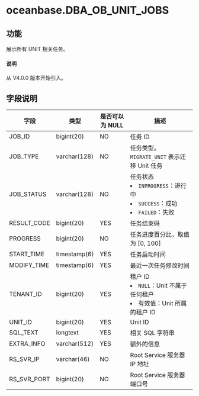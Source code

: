# oceanbase.DBA_OB_UNIT_JOBS

## 功能

展示所有 UNIT 相关任务。

<main id="notice" type='explain'>
  <h4>说明</h4>
  <p>从 V4.0.0 版本开始引入。</p>
</main>

## 字段说明

| **字段** | **类型** | **是否可以为 NULL** | **描述** |
|-------------|--------------|-----|-----------------------------------------------------|
| JOB_ID      | bigint(20)   | NO  | 任务 ID                     |
| JOB_TYPE    | varchar(128) | NO  | 任务类型。`MIGRATE_UNIT` 表示迁移 Unit 任务                                                                             |
| JOB_STATUS  | varchar(128) | NO  | 任务状态 <li> `INPROGRESS`：进行中   <li> `SUCCESS`：成功   <li> `FAILED`：失败    |
| RESULT_CODE | bigint(20)   | YES | 任务结束码                     |
| PROGRESS    | bigint(20)   | NO  | 任务进度百分比，取值为 \[0, 100\]    |
| START_TIME  | timestamp(6) | YES | 任务启动时间                    |
| MODIFY_TIME | timestamp(6) | YES | 最近一次任务修改时间                |
| TENANT_ID   | bigint(20)   | YES | 租户 ID <li> `NULL`：Unit 不属于任何租户   <li> 有效值：Unit 所属的租户 ID                                            |
| UNIT_ID     | bigint(20)   | YES | Unit ID                   |
| SQL_TEXT    | longtext     | YES | 相关 SQL 字符串                |
| EXTRA_INFO  | varchar(512) | YES | 额外的信息                     |
| RS_SVR_IP   | varchar(46)  | NO  | Root Service 服务器 IP 地址     |
| RS_SVR_PORT | bigint(20)   | NO  | Root Service 服务器端口号        |
